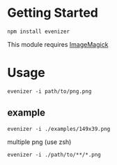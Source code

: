 # Getting Started

	npm install evenizer

This module requires [ImageMagick](http://www.imagemagick.org/script/binary-releases.php)


# Usage

	evenizer -i path/to/png.png


## example

	evenizer -i ./examples/149x39.png


multiple png (use zsh)

	evenizer -i ./path/to/**/*.png

